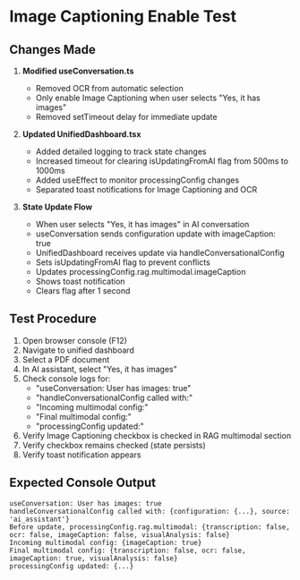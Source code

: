 # Image Captioning Enable Test

## Changes Made

1. **Modified useConversation.ts**
   - Removed OCR from automatic selection
   - Only enable Image Captioning when user selects "Yes, it has images"
   - Removed setTimeout delay for immediate update

2. **Updated UnifiedDashboard.tsx**
   - Added detailed logging to track state changes
   - Increased timeout for clearing isUpdatingFromAI flag from 500ms to 1000ms
   - Added useEffect to monitor processingConfig changes
   - Separated toast notifications for Image Captioning and OCR

3. **State Update Flow**
   - When user selects "Yes, it has images" in AI conversation
   - useConversation sends configuration update with imageCaption: true
   - UnifiedDashboard receives update via handleConversationalConfig
   - Sets isUpdatingFromAI flag to prevent conflicts
   - Updates processingConfig.rag.multimodal.imageCaption
   - Shows toast notification
   - Clears flag after 1 second

## Test Procedure

1. Open browser console (F12)
2. Navigate to unified dashboard
3. Select a PDF document
4. In AI assistant, select "Yes, it has images"
5. Check console logs for:
   - "useConversation: User has images: true"
   - "handleConversationalConfig called with:"
   - "Incoming multimodal config:"
   - "Final multimodal config:"
   - "processingConfig updated:"
6. Verify Image Captioning checkbox is checked in RAG multimodal section
7. Verify checkbox remains checked (state persists)
8. Verify toast notification appears

## Expected Console Output

```
useConversation: User has images: true
handleConversationalConfig called with: {configuration: {...}, source: 'ai_assistant'}
Before update, processingConfig.rag.multimodal: {transcription: false, ocr: false, imageCaption: false, visualAnalysis: false}
Incoming multimodal config: {imageCaption: true}
Final multimodal config: {transcription: false, ocr: false, imageCaption: true, visualAnalysis: false}
processingConfig updated: {...}
```